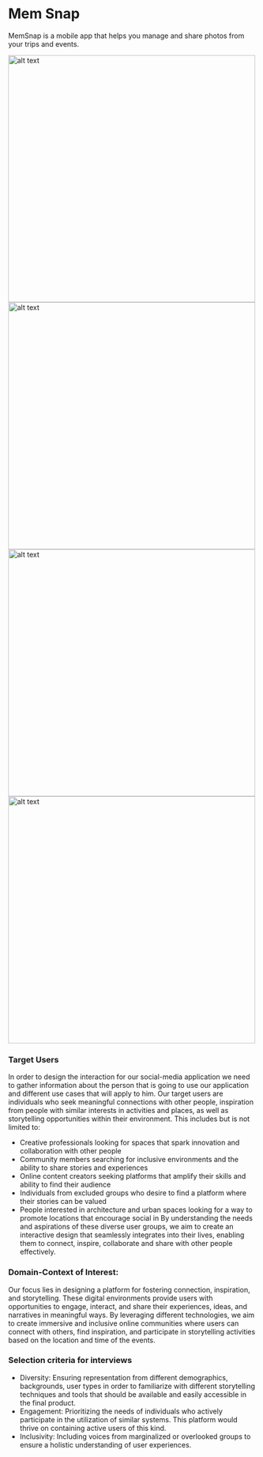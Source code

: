 # Mem Snap

MemSnap is a mobile app that helps you manage and share photos from your trips and events.

<img src="https://github.com/user-attachments/assets/045c22bd-3d24-42e0-82c4-547eb38fad8f" alt="alt text" width="500">
<img src="https://github.com/user-attachments/assets/845def32-00f0-4668-9ac0-546b094c7f16" alt="alt text" width="500">
<img src="https://github.com/user-attachments/assets/2b99b255-9994-40f1-b3c5-532a8c152290" alt="alt text" width="500">
<img src="https://github.com/user-attachments/assets/82b622ac-175e-4b69-b887-5ae7b7d97209" alt="alt text" width="500">


### Target Users
In order to design the interaction for our social-media application we need to gather
information about the person that is going to use our application and different use cases that will
apply to him. Our target users are individuals who seek meaningful connections with other
people, inspiration from people with similar interests in activities and places, as well as
storytelling opportunities within their environment. This includes but is not limited to:
- Creative professionals looking for spaces that spark innovation and collaboration
with other people
- Community members searching for inclusive environments and the ability to
share stories and experiences
- Online content creators seeking platforms that amplify their skills and ability to
find their audience
- Individuals from excluded groups who desire to find a platform where their stories
can be valued
- People interested in architecture and urban spaces looking for a way to promote
locations that encourage social in
By understanding the needs and aspirations of these diverse user groups, we aim to
create an interactive design that seamlessly integrates into their lives, enabling them to connect,
inspire, collaborate and share with other people effectively.
### Domain-Context of Interest:
Our focus lies in designing a platform for fostering connection, inspiration, and
storytelling. These digital environments provide users with opportunities to engage, interact, and
share their experiences, ideas, and narratives in meaningful ways. By leveraging different
technologies, we aim to create immersive and inclusive online communities where users can
connect with others, find inspiration, and participate in storytelling activities based on the
location and time of the events.
### Selection criteria for interviews
- Diversity: Ensuring representation from different demographics, backgrounds, user
types in order to familiarize with different storytelling techniques and tools that should
be available and easily accessible in the final product.
- Engagement: Prioritizing the needs of individuals who actively participate in the
utilization of similar systems. This platform would thrive on containing active users of
this kind.
- Inclusivity: Including voices from marginalized or overlooked groups to ensure a
holistic understanding of user experiences.

